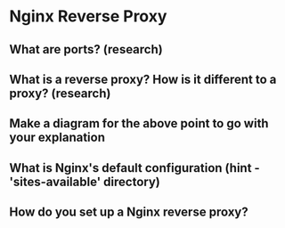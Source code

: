 # Nginx Reverse Proxy

## What are ports? (research)

## What is a reverse proxy? How is it different to a proxy? (research)

## Make a diagram for the above point to go with your explanation

## What is Nginx's default configuration (hint - 'sites-available' directory)

## How do you set up a Nginx reverse proxy?
